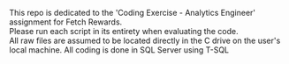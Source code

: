 This repo is dedicated to the 'Coding Exercise - Analytics Engineer' assignment for Fetch Rewards.  
Please run each script in its entirety when evaluating the code.  
All raw files are assumed to be located directly in the C drive on the user's local machine.
All coding is done in SQL Server using T-SQL
